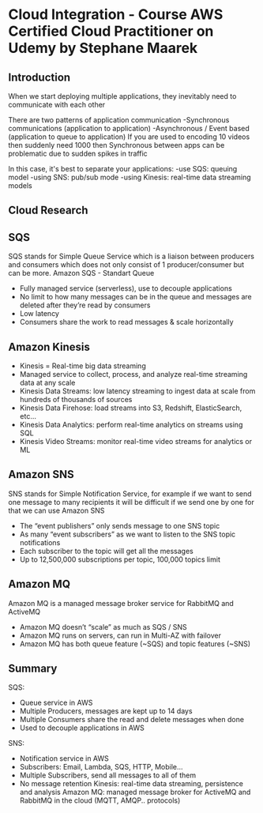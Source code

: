 # Cloud Integration - Course AWS Certified Cloud Practitioner on Udemy by Stephane Maarek

## Introduction
When we start deploying multiple applications, they inevitably need to communicate with each other

There are two patterns of application communication
-Synchronous communications (application to application)
-Asynchronous / Event based (application to queue to application)
If you are used to encoding 10 videos then suddenly need 1000 then Synchronous between apps can be problematic due to sudden spikes in traffic

In this case, it's best to separate your applications:
-use SQS: queuing model
-using SNS: pub/sub mode
-using Kinesis: real-time data streaming models
## Cloud Research
## SQS 
SQS stands for Simple Queue Service which is a liaison between producers and consumers which does not only consist of 1 producer/consumer but can be more.
Amazon SQS - Standart Queue
- Fully managed service (serverless), use to decouple applications
- No limit to how many messages can be in the queue and messages are deleted after they’re read by consumers
- Low latency
- Consumers share the work to read messages & scale horizontally
## Amazon Kinesis 
- Kinesis = Real-time big data streaming 
- Managed service to collect, process, and analyze real-time streaming data at any scale
- Kinesis Data Streams: low latency streaming to ingest data at scale from hundreds of thousands of sources
- Kinesis Data Firehose: load streams into S3, Redshift, ElasticSearch, etc…
- Kinesis Data Analytics: perform real-time analytics on streams using SQL
- Kinesis Video Streams: monitor real-time video streams for analytics or ML

## Amazon SNS 
SNS stands for Simple Notification Service, for example if we want to send one message to many recipients it will be difficult if we send one by one for that we can use Amazon SNS
- The “event publishers” only sends message to one SNS topic
- As many “event subscribers” as we want to listen to the SNS topic notifications
- Each subscriber to the topic will get all the messages
- Up to 12,500,000 subscriptions per topic, 100,000 topics limit

## Amazon MQ 
Amazon MQ is a managed message broker service for RabbitMQ and ActiveMQ
- Amazon MQ doesn’t “scale” as much as SQS / SNS
- Amazon MQ runs on servers, can run in Multi-AZ with failover
- Amazon MQ has both queue feature (~SQS) and topic features (~SNS)

## Summary 
SQS:
- Queue service in AWS
- Multiple Producers, messages are kept up to 14 days
- Multiple Consumers share the read and delete messages when done
- Used to decouple applications in AWS

SNS:
- Notification service in AWS
- Subscribers: Email, Lambda, SQS, HTTP, Mobile…
- Multiple Subscribers, send all messages to all of them
- No message retention
Kinesis: real-time data streaming, persistence and analysis
Amazon MQ: managed message broker for ActiveMQ and RabbitMQ in the cloud (MQTT, AMQP.. protocols)

